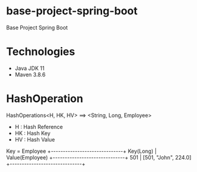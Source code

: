 # base-project-spring-boot
Base Project Spring Boot

# Technologies

- Java JDK 11
- Maven 3.8.6

# HashOperation

HashOperations<H, HK, HV> ==> <String, Long, Employee>

- H     : Hash Reference
- HK    : Hash Key
- HV    : Hash Value

Key = Employee
+------------------------------+
Key(Long)   |  Value(Employee)
+------------------------------+
501 |   [501, "John", 224.0]
+------------------------------+